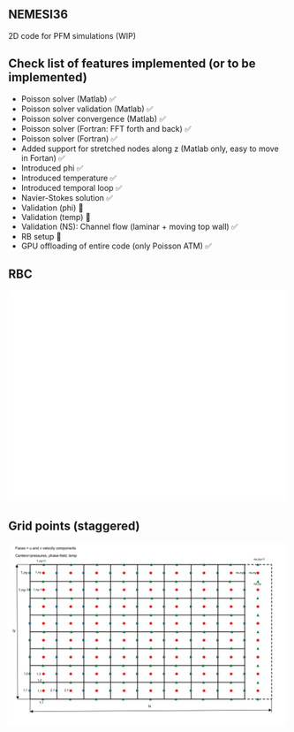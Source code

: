 ## NEMESI36
2D code for PFM simulations (WIP)


## Check list of features implemented (or to be implemented)

- Poisson solver (Matlab) ✅
- Poisson solver validation (Matlab) ✅
- Poisson solver convergence (Matlab) ✅
- Poisson solver (Fortran: FFT forth and back) ✅
- Poisson solver (Fortran) ✅
- Added support for stretched nodes along z (Matlab only, easy to move in Fortan) ✅
- Introduced phi ✅ 
- Introduced temperature ✅ 
- Introduced temporal loop ✅ 
- Navier-Stokes solution ✅ 
- Validation (phi) 🚧 
- Validation (temp) 🚧
- Validation (NS): Channel flow (laminar + moving top wall) ✅
- RB setup 🚧
- GPU offloading of entire code (only Poisson ATM) ✅

## RBC 

![Test](doc/rbc.png)


## Grid points (staggered)

![Test](doc/grid.png)


